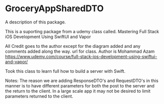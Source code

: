 # GroceryAppSharedDTO

A description of this package.

This is a suporting package from a udemy class called. 
Mastering Full Stack iOS Development Using SwiftUI and Vapor

All Credit goes to the author except for the diagram added and any comments added along the way.
url for class. Author is Mohammad Azam
https://www.udemy.com/course/full-stack-ios-development-using-swiftui-and-vapor/

Took this class to learn full how to build a server with Swift.  

Notes: 
The reason we are adding ResponseDTO's and RequestDTO's in this manner is to have different parameters for both the post to the server and the return to the client.  In a large scale app it may not be desired to limit parameters returned to the client.
